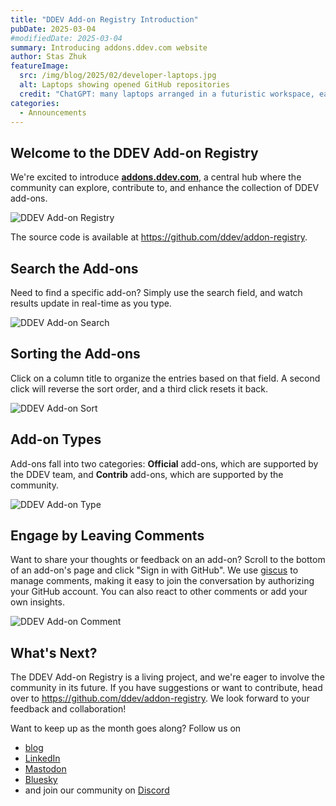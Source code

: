 ```yaml
---
title: "DDEV Add-on Registry Introduction"
pubDate: 2025-03-04
#modifiedDate: 2025-03-04
summary: Introducing addons.ddev.com website
author: Stas Zhuk
featureImage:
  src: /img/blog/2025/02/developer-laptops.jpg
  alt: Laptops showing opened GitHub repositories
  credit: "ChatGPT: many laptops arranged in a futuristic workspace, each showing different GitHub repositories, glowing screens displaying repository names and code"
categories:
  - Announcements
---
```


## Welcome to the DDEV Add-on Registry

We're excited to introduce [**addons.ddev.com**](https://addons.ddev.com), a central hub where the community can explore, contribute to, and enhance the collection of DDEV add-ons.

![DDEV Add-on Registry](/img/blog/2025/03/ddev-addon-registry.png)

The source code is available at <https://github.com/ddev/addon-registry>.

## Search the Add-ons

Need to find a specific add-on? Simply use the search field, and watch results update in real-time as you type.

![DDEV Add-on Search](/img/blog/2025/03/ddev-addon-search.gif)

## Sorting the Add-ons

Click on a column title to organize the entries based on that field. A second click will reverse the sort order, and a third click resets it back.

![DDEV Add-on Sort](/img/blog/2025/03/ddev-addon-sort.gif)

## Add-on Types

Add-ons fall into two categories: **Official** add-ons, which are supported by the DDEV team, and **Contrib** add-ons, which are supported by the community.

![DDEV Add-on Type](/img/blog/2025/03/ddev-addon-type.gif)

## Engage by Leaving Comments

Want to share your thoughts or feedback on an add-on? Scroll to the bottom of an add-on's page and click "Sign in with GitHub". We use [giscus](https://giscus.app/) to manage comments, making it easy to join the conversation by authorizing your GitHub account. You can also react to other comments or add your own insights.

![DDEV Add-on Comment](/img/blog/2025/03/ddev-addon-comment.gif)

## What's Next?

The DDEV Add-on Registry is a living project, and we're eager to involve the community in its future. If you have suggestions or want to contribute, head over to <https://github.com/ddev/addon-registry>. We look forward to your feedback and collaboration!

Want to keep up as the month goes along? Follow us on

- [blog](https://ddev.com/blog/)
- [LinkedIn](https://www.linkedin.com/company/ddev-foundation)
- [Mastodon](https://fosstodon.org/@ddev)
- [Bluesky](https://bsky.app/profile/ddev.bsky.social)
- and join our community on [Discord](/s/discord)
